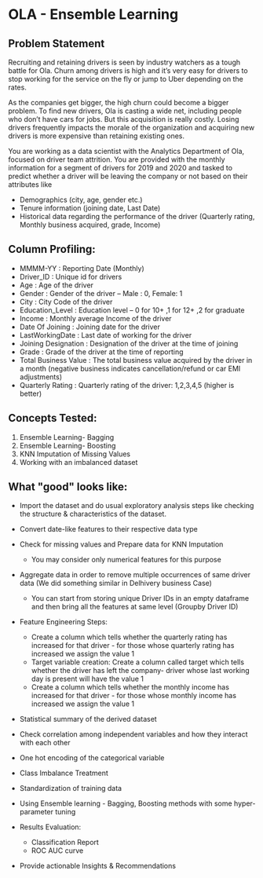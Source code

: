# OLA - Ensemble Learning

## Problem Statement

Recruiting and retaining drivers is seen by industry watchers as a tough battle for Ola. Churn among drivers is high and it’s very easy for drivers to stop working for the service on the fly or jump to Uber depending on the rates.

As the companies get bigger, the high churn could become a bigger problem. To find new drivers, Ola is casting a wide net, including people who don’t have cars for jobs. But this acquisition is really costly. Losing drivers frequently impacts the morale of the organization and acquiring new drivers is more expensive than retaining existing ones.

You are working as a data scientist with the Analytics Department of Ola, focused on driver team attrition. You are provided with the monthly information for a segment of drivers for 2019 and 2020 and tasked to predict whether a driver will be leaving the company or not based on their attributes like

 - Demographics (city, age, gender etc.)
 - Tenure information (joining date, Last Date)
 - Historical data regarding the performance of the driver (Quarterly rating, Monthly business acquired, grade, Income)

## Column Profiling:

- MMMM-YY : Reporting Date (Monthly)
- Driver_ID : Unique id for drivers
- Age : Age of the driver
- Gender : Gender of the driver – Male : 0, Female: 1
- City : City Code of the driver
- Education_Level : Education level – 0 for 10+ ,1 for 12+ ,2 for graduate
- Income : Monthly average Income of the driver
- Date Of Joining : Joining date for the driver
- LastWorkingDate : Last date of working for the driver
- Joining Designation : Designation of the driver at the time of joining
- Grade : Grade of the driver at the time of reporting
- Total Business Value : The total business value acquired by the driver in a month (negative business indicates cancellation/refund or car EMI adjustments)
- Quarterly Rating : Quarterly rating of the driver: 1,2,3,4,5 (higher is better)

## Concepts Tested:

1. Ensemble Learning- Bagging
2. Ensemble Learning- Boosting
3. KNN Imputation of Missing Values
4. Working with an imbalanced dataset

## What "good" looks like:

- Import the dataset and do usual exploratory analysis steps like checking the structure & characteristics of the dataset.
- Convert date-like features to their respective data type
- Check for missing values and Prepare data for KNN Imputation
    - You may consider only numerical features for this purpose
- Aggregate data in order to remove multiple occurrences of same driver data (We did something similar in Delhivery business Case)
    - You can start from storing unique Driver IDs in an empty dataframe and then bring all the features at same level (Groupby Driver ID)
      
- Feature Engineering Steps:
    - Create a column which tells whether the quarterly rating has increased for that driver - for those whose quarterly rating has increased we assign the value 1
    - Target variable creation: Create a column called target which tells whether the driver has left the company- driver whose last working day is present will have the value 1
    - Create a column which tells whether the monthly income has increased for that driver - for those whose monthly income has increased we assign the value 1
- Statistical summary of the derived dataset
- Check correlation among independent variables and how they interact with each other
- One hot encoding of the categorical variable
- Class Imbalance Treatment
- Standardization of training data
- Using Ensemble learning - Bagging, Boosting methods with some hyper-parameter tuning
- Results Evaluation:
    - Classification Report
    - ROC AUC curve
- Provide actionable Insights & Recommendations
